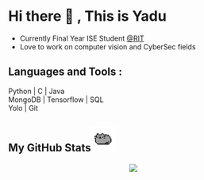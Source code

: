 # Hi there 👋 , This is Yadu

- Currently Final Year ISE Student [@RIT](https://msrit.edu)
- Love to work on computer vision and CyberSec fields

## Languages and Tools :

Python | C | Java <br>
MongoDB | Tensorflow | SQL  
Yolo | Git



 <h2>My GitHub Stats<img src="img/cat.png" width="50"> </h2>
 
 <p align="center"> <img align="center" src="https://github-readme-stats.vercel.app/api?username=Yadu9238&show_icons=true&theme=dracula" /></p>


 
 
<!--
**Yadu9238/Yadu9238** is a ✨ _special_ ✨ repository because its `README.md` (this file) appears on your GitHub profile.

Here are some ideas to get you started:

- 🔭 I’m currently working on ...
- 🌱 I’m currently learning ...
- 👯 I’m looking to collaborate on ...
- 🤔 I’m looking for help with ...
- 💬 Ask me about ...
- 📫 How to reach me: ...
- 😄 Pronouns: ...
- ⚡ Fun fact: ...
-->
